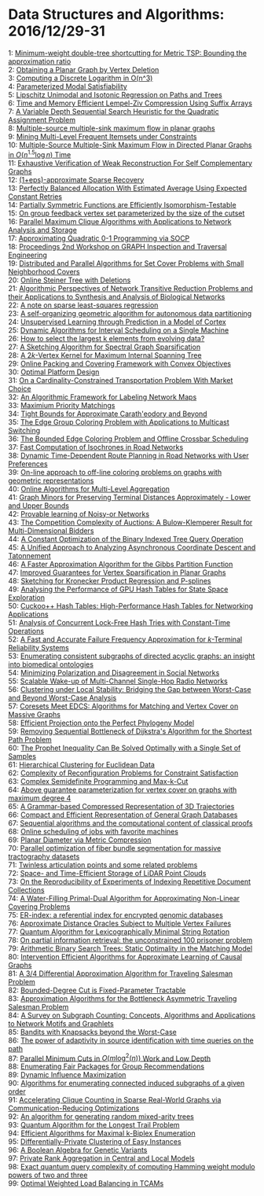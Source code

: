 # Data Structures and Algorithms: 2016/12/29-31  
1: [Minimum-weight double-tree shortcutting for Metric TSP: Bounding the  approximation ratio](https://doi.org/10.48550/arXiv.0711.2399)  
2: [Obtaining a Planar Graph by Vertex Deletion](https://doi.org/10.48550/arXiv.0812.4919)  
3: [Computing a Discrete Logarithm in O(n^3)](https://doi.org/10.48550/arXiv.0912.2269)  
4: [Parameterized Modal Satisfiability](https://doi.org/10.48550/arXiv.0912.4941)  
5: [Lipschitz Unimodal and Isotonic Regression on Paths and Trees](https://doi.org/10.48550/arXiv.0912.5182)  
6: [Time and Memory Efficient Lempel-Ziv Compression Using Suffix Arrays](https://doi.org/10.48550/arXiv.0912.5449)  
7: [A Variable Depth Sequential Search Heuristic for the Quadratic  Assignment Problem](https://doi.org/10.48550/arXiv.0912.5473)  
8: [Multiple-source multiple-sink maximum flow in planar graphs](https://doi.org/10.48550/arXiv.1012.4767)  
9: [Mining Multi-Level Frequent Itemsets under Constraints](https://doi.org/10.48550/arXiv.1012.5546)  
10: [Multiple-Source Multiple-Sink Maximum Flow in Directed Planar Graphs in  $O(n^{1.5} \log n)$ Time](https://doi.org/10.48550/arXiv.1012.5870)  
11: [Exhaustive Verification of Weak Reconstruction For Self Complementary  Graphs](https://doi.org/10.48550/arXiv.1012.5995)  
12: [(1+eps)-approximate Sparse Recovery](https://doi.org/10.48550/arXiv.1110.4414)  
13: [Perfectly Balanced Allocation With Estimated Average Using Expected  Constant Retries](https://doi.org/10.48550/arXiv.1111.0801)  
14: [Partially Symmetric Functions are Efficiently Isomorphism-Testable](https://doi.org/10.48550/arXiv.1112.5741)  
15: [On group feedback vertex set parameterized by the size of the cutset](https://doi.org/10.48550/arXiv.1112.6255)  
16: [Parallel Maximum Clique Algorithms with Applications to Network Analysis  and Storage](https://doi.org/10.48550/arXiv.1302.6256)  
17: [Approximating Quadratic 0-1 Programming via SOCP](https://doi.org/10.48550/arXiv.1312.7042)  
18: [Proceedings 2nd Workshop on GRAPH Inspection and Traversal Engineering](https://doi.org/10.48550/arXiv.1312.7062)  
19: [Distributed and Parallel Algorithms for Set Cover Problems with Small  Neighborhood Covers](https://doi.org/10.48550/arXiv.1312.7217)  
20: [Online Steiner Tree with Deletions](https://doi.org/10.48550/arXiv.1312.7296)  
21: [Algorithmic Perspectives of Network Transitive Reduction Problems and  their Applications to Synthesis and Analysis of Biological Networks](https://doi.org/10.48550/arXiv.1312.7306)  
22: [A note on sparse least-squares regression](https://doi.org/10.48550/arXiv.1312.7499)  
23: [A self-organizing geometric algorithm for autonomous data partitioning](https://doi.org/10.48550/arXiv.1412.7860)  
24: [Unsupervised Learning through Prediction in a Model of Cortex](https://doi.org/10.48550/arXiv.1412.7955)  
25: [Dynamic Algorithms for Interval Scheduling on a Single Machine](https://doi.org/10.48550/arXiv.1412.8005)  
26: [How to select the largest k elements from evolving data?](https://doi.org/10.48550/arXiv.1412.8164)  
27: [A Sketching Algorithm for Spectral Graph Sparsification](https://doi.org/10.48550/arXiv.1412.8225)  
28: [A $2k$-Vertex Kernel for Maximum Internal Spanning Tree](https://doi.org/10.48550/arXiv.1412.8296)  
29: [Online Packing and Covering Framework with Convex Objectives](https://doi.org/10.48550/arXiv.1412.8347)  
30: [Optimal Platform Design](https://doi.org/10.48550/arXiv.1412.8518)  
31: [On a Cardinality-Constrained Transportation Problem With Market Choice](https://doi.org/10.48550/arXiv.1412.8723)  
32: [An Algorithmic Framework for Labeling Network Maps](https://doi.org/10.48550/arXiv.1505.00164)  
33: [Maximium Priority Matchings](https://doi.org/10.48550/arXiv.1512.08555)  
34: [Tight Bounds for Approximate Carath\'eodory and Beyond](https://doi.org/10.48550/arXiv.1512.08602)  
35: [The Edge Group Coloring Problem with Applications to Multicast Switching](https://doi.org/10.48550/arXiv.1512.08995)  
36: [The Bounded Edge Coloring Problem and Offline Crossbar Scheduling](https://doi.org/10.48550/arXiv.1512.09002)  
37: [Fast Computation of Isochrones in Road Networks](https://doi.org/10.48550/arXiv.1512.09090)  
38: [Dynamic Time-Dependent Route Planning in Road Networks with User  Preferences](https://doi.org/10.48550/arXiv.1512.09132)  
39: [On-line approach to off-line coloring problems on graphs with geometric  representations](https://doi.org/10.48550/arXiv.1402.2437)  
40: [Online Algorithms for Multi-Level Aggregation](https://doi.org/10.48550/arXiv.1507.02378)  
41: [Graph Minors for Preserving Terminal Distances Approximately - Lower and  Upper Bounds](https://doi.org/10.48550/arXiv.1604.08342)  
42: [Provable learning of Noisy-or Networks](https://doi.org/10.48550/arXiv.1612.08795)  
43: [The Competition Complexity of Auctions: A Bulow-Klemperer Result for  Multi-Dimensional Bidders](https://doi.org/10.48550/arXiv.1612.08821)  
44: [A Constant Optimization of the Binary Indexed Tree Query Operation](https://doi.org/10.48550/arXiv.1612.09083)  
45: [A Unified Approach to Analyzing Asynchronous Coordinate Descent and  Tatonnement](https://doi.org/10.48550/arXiv.1612.09171)  
46: [A Faster Approximation Algorithm for the Gibbs Partition Function](https://doi.org/10.48550/arXiv.1608.04223)  
47: [Improved Guarantees for Vertex Sparsification in Planar Graphs](https://doi.org/10.48550/arXiv.1702.01136)  
48: [Sketching for Kronecker Product Regression and P-splines](https://doi.org/10.48550/arXiv.1712.09473)  
49: [Analysing the Performance of GPU Hash Tables for State Space Exploration](https://doi.org/10.48550/arXiv.1712.09494)  
50: [Cuckoo++ Hash Tables: High-Performance Hash Tables for Networking  Applications](https://doi.org/10.48550/arXiv.1712.09624)  
51: [Analysis of Concurrent Lock-Free Hash Tries with Constant-Time  Operations](https://doi.org/10.48550/arXiv.1712.09636)  
52: [A Fast and Accurate Failure Frequency Approximation for $k$-Terminal  Reliability Systems](https://doi.org/10.48550/arXiv.1712.09666)  
53: [Enumerating consistent subgraphs of directed acyclic graphs: an insight  into biomedical ontologies](https://doi.org/10.48550/arXiv.1712.09679)  
54: [Minimizing Polarization and Disagreement in Social Networks](https://doi.org/10.48550/arXiv.1712.09948)  
55: [Scalable Wake-up of Multi-Channel Single-Hop Radio Networks](https://doi.org/10.48550/arXiv.1411.4498)  
56: [Clustering under Local Stability: Bridging the Gap between Worst-Case  and Beyond Worst-Case Analysis](https://doi.org/10.48550/arXiv.1705.07157)  
57: [Coresets Meet EDCS: Algorithms for Matching and Vertex Cover on Massive  Graphs](https://doi.org/10.48550/arXiv.1711.03076)  
58: [Efficient Projection onto the Perfect Phylogeny Model](https://doi.org/10.48550/arXiv.1811.01129)  
59: [Removing Sequential Bottleneck of Dijkstra's Algorithm for the Shortest  Path Problem](https://doi.org/10.48550/arXiv.1812.10499)  
60: [The Prophet Inequality Can Be Solved Optimally with a Single Set of  Samples](https://doi.org/10.48550/arXiv.1812.10563)  
61: [Hierarchical Clustering for Euclidean Data](https://doi.org/10.48550/arXiv.1812.10582)  
62: [Complexity of Reconfiguration Problems for Constraint Satisfaction](https://doi.org/10.48550/arXiv.1812.10629)  
63: [Complex Semidefinite Programming and Max-k-Cut](https://doi.org/10.48550/arXiv.1812.10770)  
64: [Above guarantee parameterization for vertex cover on graphs with maximum  degree 4](https://doi.org/10.48550/arXiv.1812.10808)  
65: [A Grammar-based Compressed Representation of 3D Trajectories](https://doi.org/10.48550/arXiv.1812.10974)  
66: [Compact and Efficient Representation of General Graph Databases](https://doi.org/10.48550/arXiv.1812.10977)  
67: [Sequential algorithms and the computational content of classical proofs](https://doi.org/10.48550/arXiv.1812.11003)  
68: [Online scheduling of jobs with favorite machines](https://doi.org/10.48550/arXiv.1812.01343)  
69: [Planar Diameter via Metric Compression](https://doi.org/10.48550/arXiv.1912.11491)  
70: [Parallel optimization of fiber bundle segmentation for massive  tractography datasets](https://doi.org/10.48550/arXiv.1912.11494)  
71: [Twinless articulation points and some related problems](https://doi.org/10.48550/arXiv.1912.11799)  
72: [Space- and Time-Efficient Storage of LiDAR Point Clouds](https://doi.org/10.48550/arXiv.1912.11859)  
73: [On the Reproducibility of Experiments of Indexing Repetitive Document  Collections](https://doi.org/10.48550/arXiv.1912.11944)  
74: [A Water-Filling Primal-Dual Algorithm for Approximating Non-Linear  Covering Problems](https://doi.org/10.48550/arXiv.1912.12151)  
75: [ER-index: a referential index for encrypted genomic databases](https://doi.org/10.48550/arXiv.1910.02851)  
76: [Approximate Distance Oracles Subject to Multiple Vertex Failures](https://doi.org/10.48550/arXiv.2002.06812)  
77: [Quantum Algorithm for Lexicographically Minimal String Rotation](https://doi.org/10.48550/arXiv.2012.09376)  
78: [On partial information retrieval: the unconstrained 100 prisoner problem](https://doi.org/10.48550/arXiv.2012.13484)  
79: [Arithmetic Binary Search Trees: Static Optimality in the Matching Model](https://doi.org/10.48550/arXiv.2012.13698)  
80: [Intervention Efficient Algorithms for Approximate Learning of Causal  Graphs](https://doi.org/10.48550/arXiv.2012.13976)  
81: [A 3/4 Differential Approximation Algorithm for Traveling Salesman  Problem](https://doi.org/10.48550/arXiv.2012.14079)  
82: [Bounded-Degree Cut is Fixed-Parameter Tractable](https://doi.org/10.48550/arXiv.2012.14174)  
83: [Approximation Algorithms for the Bottleneck Asymmetric Traveling  Salesman Problem](https://doi.org/10.48550/arXiv.2012.14233)  
84: [A Survey on Subgraph Counting: Concepts, Algorithms and Applications to  Network Motifs and Graphlets](https://doi.org/10.48550/arXiv.1910.13011)  
85: [Bandits with Knapsacks beyond the Worst-Case](https://doi.org/10.48550/arXiv.2002.00253)  
86: [The power of adaptivity in source identification with time queries on  the path](https://doi.org/10.48550/arXiv.2002.07336)  
87: [Parallel Minimum Cuts in $O(m \log^2(n))$ Work and Low Depth](https://doi.org/10.48550/arXiv.2102.05301)  
88: [Enumerating Fair Packages for Group Recommendations](https://doi.org/10.48550/arXiv.2105.14423)  
89: [Dynamic Influence Maximization](https://doi.org/10.48550/arXiv.2110.12602)  
90: [Algorithms for enumerating connected induced subgraphs of a given order](https://doi.org/10.48550/arXiv.2112.07197)  
91: [Accelerating Clique Counting in Sparse Real-World Graphs via  Communication-Reducing Optimizations](https://doi.org/10.48550/arXiv.2112.10913)  
92: [An algorithm for generating random mixed-arity trees](https://doi.org/10.48550/arXiv.2112.12019)  
93: [Quantum Algorithm for the Longest Trail Problem](https://doi.org/10.48550/arXiv.2112.13847)  
94: [Efficient Algorithms for Maximal k-Biplex Enumeration](https://doi.org/10.48550/arXiv.2112.14414)  
95: [Differentially-Private Clustering of Easy Instances](https://doi.org/10.48550/arXiv.2112.14445)  
96: [A Boolean Algebra for Genetic Variants](https://doi.org/10.48550/arXiv.2112.14494)  
97: [Private Rank Aggregation in Central and Local Models](https://doi.org/10.48550/arXiv.2112.14652)  
98: [Exact quantum query complexity of computing Hamming weight modulo powers  of two and three](https://doi.org/10.48550/arXiv.2112.14682)  
99: [Optimal Weighted Load Balancing in TCAMs](https://doi.org/10.48550/arXiv.2112.14732)  
